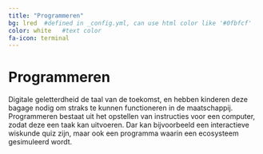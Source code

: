 ```yaml
---
title: "Programmeren"
bg: lred  #defined in _config.yml, can use html color like '#0fbfcf'
color: white   #text color
fa-icon: terminal
---
```


# Programmeren
Digitale geletterdheid de taal van de toekomst, en hebben kinderen deze bagage nodig om straks te kunnen functioneren in de maatschappij. Programmeren bestaat uit het opstellen van instructies voor een computer, zodat deze een taak kan uitvoeren. Dar kan bijvoorbeeld een interactieve wiskunde quiz zijn, maar ook een programma waarin een ecosysteem gesimuleerd wordt. 
